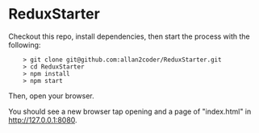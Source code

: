 # ReduxStarter

Checkout this repo, install dependencies, then start the process with the following:

```
	> git clone git@github.com:allan2coder/ReduxStarter.git
	> cd ReduxStarter
	> npm install
	> npm start
```

Then, open your browser.

You should see a new browser tap opening and a page of "index.html" in http://127.0.0.1:8080.
